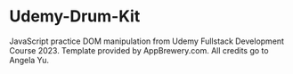 # Udemy-Drum-Kit
JavaScript practice DOM manipulation from Udemy Fullstack Development Course 2023. Template provided by AppBrewery.com. All credits go to Angela Yu.
